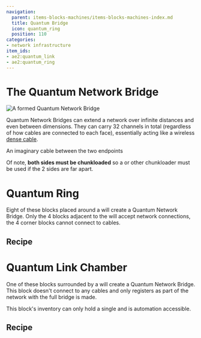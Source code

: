 ```yaml
---
navigation:
  parent: items-blocks-machines/items-blocks-machines-index.md
  title: Quantum Bridge
  icon: quantum_ring
  position: 110
categories:
- network infrastructure
item_ids:
- ae2:quantum_link
- ae2:quantum_ring
---
```


# The Quantum Network Bridge

![A formed Quantum Network Bridge](../assets/diagrams/quantum_bridge_demonstration.png)

Quantum Network Bridges can extend a network over infinite distances and even between dimensions.
They can carry 32 channels in total (regardless of how cables are connected to each face), essentially
acting like a wireless [dense cable](cables.md#dense-cable).

<GameScene zoom="4" background="transparent">
  <ImportStructure src="../assets/assemblies/quantum_bridge_internal_structure_1.snbt" />
  <IsometricCamera yaw="195" pitch="30" />
</GameScene>

<GameScene zoom="4" background="transparent">
  <ImportStructure src="../assets/assemblies/quantum_bridge_internal_structure_2.snbt" />

  <BoxAnnotation color="#33dd33" min="1 1 1" max="6 2 3">
        An imaginary cable between the two endpoints
  </BoxAnnotation>

  <IsometricCamera yaw="195" pitch="30" />
</GameScene>

Of note, **both sides must be chunkloaded** so a <ItemLink id="spatial_anchor" /> or other chunkloader must be used
if the 2 sides are far apart.

# Quantum Ring

<BlockImage id="quantum_ring" scale="8" />

Eight of these blocks placed around a <ItemLink id="quantum_link" /> will create a
Quantum Network Bridge. Only the 4 <ItemLink id="quantum_ring" /> blocks adjacent to
the <ItemLink id="quantum_link" /> will accept network connections,
the 4 corner blocks cannot connect to cables.

## Recipe

<RecipeFor id="quantum_ring" />

# Quantum Link Chamber

<BlockImage id="quantum_link" scale="8" />

One of these blocks surrounded by a <ItemLink id="quantum_ring" />
will create a Quantum Network Bridge. This block doesn't connect to any cables and only registers
as part of the network with the full bridge is made.

This block's inventory can only hold a single <ItemLink id="quantum_entangled_singularity" /> and is
automation accessible.

## Recipe

<RecipeFor id="quantum_link" />
